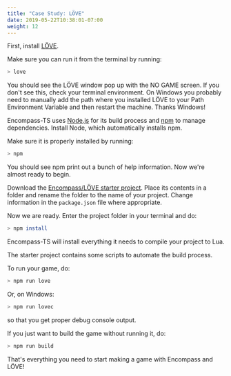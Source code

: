 ```yaml
---
title: "Case Study: LÖVE"
date: 2019-05-22T10:38:01-07:00
weight: 12
---
```


First, install [LÖVE](https://love2d.org).

Make sure you can run it from the terminal by running:

```sh
> love
```

You should see the LÖVE window pop up with the NO GAME screen. If you don't see this, check your terminal environment. On Windows you probably need to manually add the path where you installed LÖVE to your Path Environment Variable and then restart the machine. Thanks Windows!

Encompass-TS uses [Node.js](https://nodejs.org/) for its build process and [npm](https://www.npmjs.com/) to manage dependencies.
Install Node, which automatically installs npm.

Make sure it is properly installed by running:

```sh
> npm
```

You should see npm print out a bunch of help information. Now we're almost ready to begin.

Download the [Encompass/LÖVE starter project](https://github.com/encompass-ecs/encompass-love2d-starter). Place its contents in a folder and rename the folder to the name of your project. Change information in the `package.json` file where appropriate.

Now we are ready. Enter the project folder in your terminal and do:

```sh
> npm install
```

Encompass-TS will install everything it needs to compile your project to Lua.

The starter project contains some scripts to automate the build process.

To run your game, do:

```sh
> npm run love
```

Or, on Windows:

```sh
> npm run lovec
```

so that you get proper debug console output.

If you just want to build the game without running it, do:

```sh
> npm run build
```

That's everything you need to start making a game with Encompass and LÖVE!
